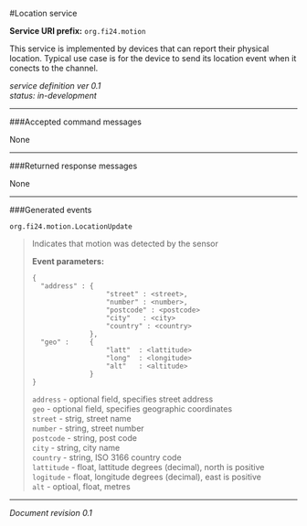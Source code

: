 #Location service

**Service URI prefix:**    `org.fi24.motion`

This service is implemented by devices that can report their physical location. Typical use case is for the device to send its location event when it conects to the channel. 

*service definition ver 0.1*  
*status: in-development*


---

###Accepted command messages

None

---


###Returned response messages

None

---

###Generated events

`org.fi24.motion.LocationUpdate`
> Indicates that motion was detected by the sensor
> 
> **Event parameters:**
>```
>{  
>   "address" : {  
>                   "street" : <street>,
>                   "number" : <number>,
>                   "postcode" : <postcode>
>                   "city"   : <city>
>                   "country" : <country>
>               },
>   "geo" :     {
>                   "latt"  : <lattitude>
>                   "long"  : <longitude>
>                   "alt"   : <altitude>
>               }
>}
>```
>
> `address` - optional field, specifies street address  
> `geo` - optional field, specifies geographic coordinates  
> `street` - strig, street name  
> `number` - string, street number  
> `postcode` - string, post code  
> `city` - string, city name  
> `country` - string, ISO 3166 country code  
> `lattitude` - float, lattitude degrees (decimal), north is positive  
> `logitude` - float, longitude degrees (decimal), east is positive  
> `alt` - optioal, float, metres  

---

*Document revision 0.1*

